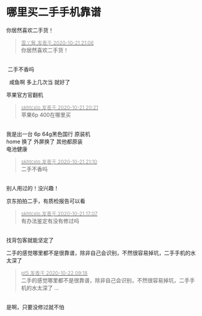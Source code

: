 # 哪里买二手手机靠谱


你居然喜欢二手货！

<div class="quote"><blockquote><font size="2"><a href="https://www.hostloc.com/forum.php?mod=redirect&amp;goto=findpost&amp;pid=9333288&amp;ptid=756847" target="_blank"><font color="#999999">雪丫鬟 发表于 2020-10-21 21:06</font></a></font><br />
你居然喜欢二手货！</blockquote></div><br />
<img src="static/image/smiley/yct/010.gif" smilieid="41" border="0" alt="" /> 二手不香吗<img id="aimg_h2YDf" onclick="zoom(this, this.src, 0, 0, 0)" class="zoom" src="https://cdn.jsdelivr.net/gh/hishis/forum-master/public/images/patch.gif" onmouseover="img_onmouseoverfunc(this)" onload="thumbImg(this)" border="0" alt="" />

<img src="static/image/smiley/default/lol.gif" smilieid="12" border="0" alt="" />&nbsp;&nbsp;咸鱼啊 多上几次当 就好了

苹果官方官翻机<img id="aimg_zKjIx" onclick="zoom(this, this.src, 0, 0, 0)" class="zoom" src="https://imgurl.mxdreamx.com/2020/10/20/TOIMG3555c1020074632N.png" onmouseover="img_onmouseoverfunc(this)" onload="thumbImg(this)" border="0" alt="" />

<div class="quote"><blockquote><font size="2"><a href="https://www.hostloc.com/forum.php?mod=redirect&amp;goto=findpost&amp;pid=9333147&amp;ptid=756847" target="_blank"><font color="#999999">skhtcxlo 发表于 2020-10-21 20:21</font></a></font><br />
苹果6p 400在哪里买</blockquote></div><br />
我是出一台 6p 64g黑色国行 原装机<br />
home 换了 外屏换了 其他都原装 <br />
电池健康<br />


<div class="quote"><blockquote><font size="2"><a href="https://www.hostloc.com/forum.php?mod=redirect&amp;goto=findpost&amp;pid=9333304&amp;ptid=756847" target="_blank"><font color="#999999">skhtcxlo 发表于 2020-10-21 21:10</font></a></font><br />
二手不香吗</blockquote></div><br />
别人用过的！没兴趣！

京东拍拍二手，有质检报告可以看

<div class="quote"><blockquote><font size="2"><a href="https://www.hostloc.com/forum.php?mod=redirect&amp;goto=findpost&amp;pid=9332349&amp;ptid=756847" target="_blank"><font color="#999999">skhtcxlo 发表于 2020-10-21 17:07</font></a></font><br />
有办法鉴定有没有修过吗</blockquote></div><br />
找背包客就能坚定了<img id="aimg_IK255" onclick="zoom(this, this.src, 0, 0, 0)" class="zoom" src="https://cdn.jsdelivr.net/gh/hishis/forum-master/public/images/patch.gif" onmouseover="img_onmouseoverfunc(this)" onload="thumbImg(this)" border="0" alt="" />

二手的感觉哪里都不是很靠谱，除非自己会识别，不然很容易掉坑，二手手机的水太深了

<div class="quote"><blockquote><font size="2"><a href="https://www.hostloc.com/forum.php?mod=redirect&amp;goto=findpost&amp;pid=9334471&amp;ptid=756847" target="_blank"><font color="#999999">pt5 发表于 2020-10-22 09:18</font></a></font><br />
二手的感觉哪里都不是很靠谱，除非自己会识别，不然很容易掉坑，二手手机的水太深了 ...</blockquote></div><br />
是啊，只要没修过就不怕<img id="aimg_tqJ9p" onclick="zoom(this, this.src, 0, 0, 0)" class="zoom" src="https://cdn.jsdelivr.net/gh/hishis/forum-master/public/images/patch.gif" onmouseover="img_onmouseoverfunc(this)" onload="thumbImg(this)" border="0" alt="" />
